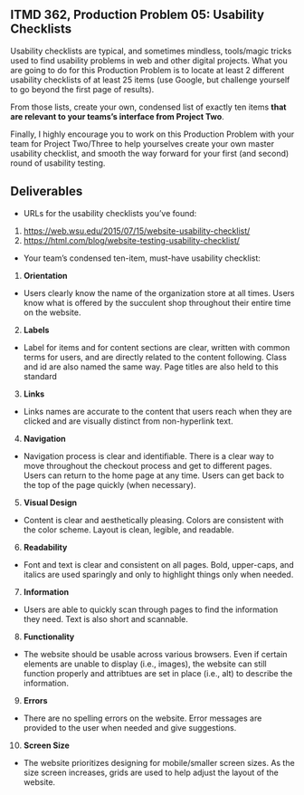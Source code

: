 ## ITMD 362, Production Problem 05: Usability Checklists

Usability checklists are typical, and sometimes mindless, tools/magic tricks used to find usability
problems in web and other digital projects. What you are going to do for this Production Problem is
to locate at least 2 different usability checklists of at least 25 items (use Google, but challenge
yourself to go beyond the first page of results).

From those lists, create your own, condensed list of exactly ten items **that are relevant to your
teams’s interface from Project Two**.

Finally, I highly encourage you to work on this Production Problem with your team for Project
Two/Three to help yourselves create your own master usability checklist, and smooth the way forward
for your first (and second) round of usability testing.

## Deliverables

* URLs for the usability checklists you’ve found:

1. https://web.wsu.edu/2015/07/15/website-usability-checklist/
2. https://html.com/blog/website-testing-usability-checklist/

* Your team’s condensed ten-item, must-have usability checklist:

1. **Orientation** 
- Users clearly know the name of the organization store at all times. Users know what is offered by the succulent shop throughout their entire time on the website. 
2. **Labels**
- Label for items and for content sections are clear, written with common terms for users, and are directly related to the content following. Class and id are also named the same way. Page titles are also held to this standard
3. **Links**
- Links names are accurate to the content that users reach when they are clicked and are visually distinct from non-hyperlink text.
4. **Navigation**
- Navigation process is clear and identifiable. There is a clear way to move throughout the checkout process and get to different pages. Users can return to the home page at any time. Users can get back to the top of the page quickly (when necessary). 
5. **Visual Design**
- Content is clear and aesthetically pleasing. Colors are consistent with the color scheme. Layout is clean, legible, and readable.
6. **Readability**
- Font and text is clear and consistent on all pages. Bold, upper-caps, and italics are used sparingly and only to highlight things only when needed.
7. **Information**
- Users are able to quickly scan through pages to find the information they need. Text is also short and scannable.
8. **Functionality**
- The website should be usable across various browsers. Even if certain elements are unable to display (i.e., images), the website can still function properly and attribtues are set in place (i.e., alt) to describe the information.
9. **Errors**
- There are no spelling errors on the website. Error messages are provided to the user when needed and give suggestions.
10. **Screen Size**
- The website prioritizes designing for mobile/smaller screen sizes. As the size screen increases, grids are used to help adjust the layout of the website.
